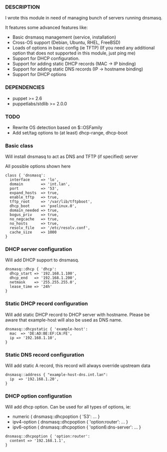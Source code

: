 ### DESCRIPTION

I wrote this module in need of managing bunch of servers running dnsmasq. 

It features some advanced features like:

* Basic dnsmasq management (service, installation)
* Cross-OS support (Debian, Ubuntu, RHEL, FreeBSD)
* Loads of options in basic config (ie TFTP)
(If you need any additional option that does not supported in this module, just ping me)
* Support for DHCP configuration.
* Support for adding static DHCP records (MAC -> IP binding)
* Support for adding static DNS records (IP -> hostname binding)
* Support for DHCP options

### DEPENDENCIES

* puppet >= 2.6
* puppetlabs/stdlib >= 2.0.0

### TODO

* Rewrite OS detection based on $::OSFamily
* Add set/tag options to (at least) dhcp-range, dhcp-boot

### Basic class

Will install dnsmasq to act as DNS and TFTP (if specified) server

All possible options shown here

```puppet
class { 'dnsmasq':
  interface     => 'lo',
  domain        => 'int.lan',
  port          => '53',
  expand_hosts  => true,
  enable_tftp   => true,
  tftp_root     => '/var/lib/tftpboot',
  dhcp_boot     => 'pxelinux.0',
  domain_needed => true,
  bogus_priv    => true,
  no_negcache   => true,
  no_hosts      => true,
  resolv_file   => '/etc/resolv.conf',
  cache_size    => 1000
}
```

### DHCP server configuration

Will add DHCP support to dnsmasq.

```puppet
dnsmasq::dhcp { 'dhcp': 
  dhcp_start => '192.168.1.100',
  dhcp_end   => '192.168.1.200',
  netmask    => '255.255.255.0',
  lease_time => '24h'
}
```

### Static DHCP record configuration

Will add static DHCP record to DHCP server with hostname.
Please be aware that example-host will also be used as DNS name.

```puppet
dnsmasq::dhcpstatic { 'example-host':
  mac  => 'DE:AD:BE:EF:CA:FE',
  ip => '192.168.1.10',
}
```
### Static DNS record configuration

Will add static A record, this record will always override upstream data

```puppet
dnsmasq::address { "example-host-dns.int.lan":
  ip  => '192.168.1.20',
}
```

### DHCP option configuration

Will add dhcp option. Can be used for all types of options, ie:

* numeric ( dnsmasq::dhcpoption { '53': ... }
* ipv4-option ( dnsmasq::dhcpoption { 'option:router': ... }
* ipv6-option ( dnsmasq::dhcpoption { 'option6:dns-server': ... }

```puppet
dnsmasq::dhcpoption { 'option:router':
  content => '192.168.1.1',
}
```
